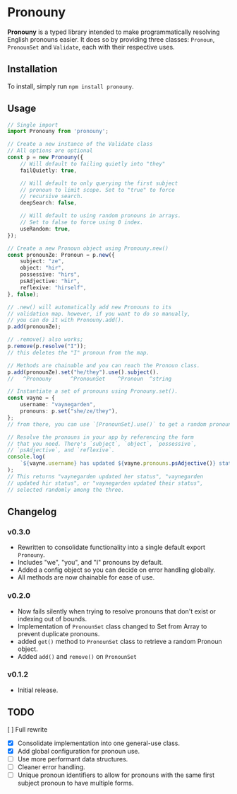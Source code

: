 # Pronouny

**Pronouny** is a typed library intended to make programmatically resolving English pronouns easier. It does so by providing three classes: `Pronoun`, `PronounSet` and `Validate`, each with their respective uses.

## Installation

To install, simply run `npm install pronouny`.

## Usage

```ts
// Single import
import Pronouny from 'pronouny';

// Create a new instance of the Validate class
// All options are optional
const p = new Pronouny({
	// Will default to failing quietly into "they"
	failQuietly: true,

	// Will default to only querying the first subject
	// pronoun to limit scope. Set to "true" to force
	// recursive search.
	deepSearch: false,

	// Will default to using random pronouns in arrays.
	// Set to false to force using 0 index.
	useRandom: true,
});

// Create a new Pronoun object using Pronouny.new()
const pronounZe: Pronoun = p.new({
	subject: "ze",
	object: "hir",
	possessive: "hirs",
	psAdjective: "hir",
	reflexive: "hirself",
}, false);

// .new() will automatically add new Pronouns to its
// validation map. however, if you want to do so manually,
// you can do it with Pronouny.add().
p.add(pronounZe);

// .remove() also works;
p.remove(p.resolve("I"));
// this deletes the "I" pronoun from the map.

// Methods are chainable and you can reach the Pronoun class.
p.add(pronounZe).set("he/they").use().subject().
//   ^Pronouny      ^PronounSet    ^Pronoun  ^string

// Instantiate a set of pronouns using Pronouny.set().
const vayne = {
	username: "vaynegarden",
	pronouns: p.set("she/ze/they"),
};
// from there, you can use `[PronounSet].use()` to get a random pronoun.

// Resolve the pronouns in your app by referencing the form
// that you need. There's `subject`, `object`, `possessive`,
// `psAdjective`, and `reflexive`.
console.log(
	`${vayne.username} has updated ${vayne.pronouns.psAdjective()} status.`
);
// This returns "vaynegarden updated her status", "vaynegarden
// updated hir status", or "vaynegarden updated their status",
// selected randomly among the three.
```

## Changelog

### v0.3.0

-   Rewritten to consolidate functionality into a single default export `Pronouny`.
-   Includes "we", "you", and "I" pronouns by default.
-   Added a config object so you can decide on error handling globally.
-   All methods are now chainable for ease of use.

### v0.2.0

-   Now fails silently when trying to resolve pronouns that don't exist or indexing out of bounds.
-   Implementation of `PronounSet` class changed to Set from Array to prevent duplicate pronouns.
-   added `get()` method to `PronounSet` class to retrieve a random Pronoun object.
-   Added `add()` and `remove()` on `PronounSet`

### v0.1.2

-   Initial release.

## TODO

[ ] Full rewrite

-   [x] Consolidate implementation into one general-use class.
-   [x] Add global configuration for pronoun use.
-   [ ] Use more performant data structures.
-   [ ] Cleaner error handling.
-   [ ] Unique pronoun identifiers to allow for pronouns with the same first subject pronoun to have multiple forms.
